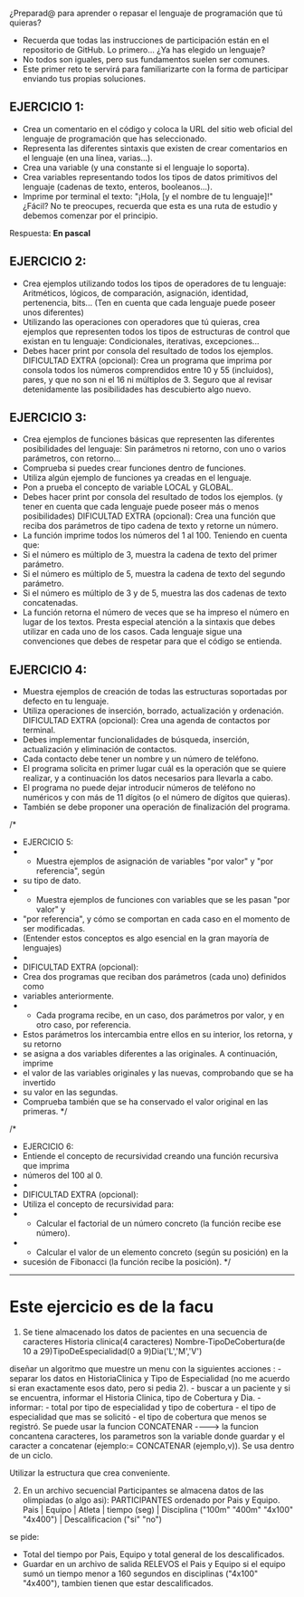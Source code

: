 ¿Preparad@ para aprender o repasar el lenguaje de programación que tú quieras?
- Recuerda que todas las instrucciones de participación están en el repositorio de GitHub.
Lo primero... ¿Ya has elegido un lenguaje?
- No todos son iguales, pero sus fundamentos suelen ser comunes.
- Este primer reto te servirá para familiarizarte con la forma de participar enviando tus propias soluciones.

## EJERCICIO 1:
- Crea un comentario en el código y coloca la URL del sitio web oficial del lenguaje de programación que has seleccionado.
- Representa las diferentes sintaxis que existen de crear comentarios en el lenguaje (en una línea, varias...).
- Crea una variable (y una constante si el lenguaje lo soporta).
- Crea variables representando todos los tipos de datos primitivos del lenguaje (cadenas de texto, enteros, booleanos...).
- Imprime por terminal el texto: "¡Hola, [y el nombre de tu lenguaje]!"
¿Fácil? No te preocupes, recuerda que esta es una ruta de estudio y debemos comenzar por el principio.

Respuesta: **En pascal**

## EJERCICIO 2:
- Crea ejemplos utilizando todos los tipos de operadores de tu lenguaje: Aritméticos, lógicos, de comparación, asignación, identidad, pertenencia, bits... (Ten en cuenta que cada lenguaje puede poseer unos diferentes)
- Utilizando las operaciones con operadores que tú quieras, crea ejemplos que representen todos los tipos de estructuras de control que existan en tu lenguaje: Condicionales, iterativas, excepciones...
- Debes hacer print por consola del resultado de todos los ejemplos.
DIFICULTAD EXTRA (opcional):
Crea un programa que imprima por consola todos los números comprendidos
entre 10 y 55 (incluidos), pares, y que no son ni el 16 ni múltiplos de 3.
Seguro que al revisar detenidamente las posibilidades has descubierto algo nuevo.

## EJERCICIO 3:
- Crea ejemplos de funciones básicas que representen las diferentes posibilidades del lenguaje:
Sin parámetros ni retorno, con uno o varios parámetros, con retorno...
- Comprueba si puedes crear funciones dentro de funciones.
- Utiliza algún ejemplo de funciones ya creadas en el lenguaje.
- Pon a prueba el concepto de variable LOCAL y GLOBAL.
- Debes hacer print por consola del resultado de todos los ejemplos. (y tener en cuenta que cada lenguaje puede poseer más o menos posibilidades)
DIFICULTAD EXTRA (opcional):
Crea una función que reciba dos parámetros de tipo cadena de texto y retorne un número.
- La función imprime todos los números del 1 al 100. Teniendo en cuenta que:
- Si el número es múltiplo de 3, muestra la cadena de texto del primer parámetro.
- Si el número es múltiplo de 5, muestra la cadena de texto del segundo parámetro.
- Si el número es múltiplo de 3 y de 5, muestra las dos cadenas de texto concatenadas.
- La función retorna el número de veces que se ha impreso el número en lugar de los textos.
Presta especial atención a la sintaxis que debes utilizar en cada uno de los casos.
Cada lenguaje sigue una convenciones que debes de respetar para que el código se entienda.

## EJERCICIO 4:
- Muestra ejemplos de creación de todas las estructuras soportadas por defecto en tu lenguaje.
- Utiliza operaciones de inserción, borrado, actualización y ordenación.
DIFICULTAD EXTRA (opcional):
Crea una agenda de contactos por terminal.
- Debes implementar funcionalidades de búsqueda, inserción, actualización y eliminación de contactos.
- Cada contacto debe tener un nombre y un número de teléfono.
- El programa solicita en primer lugar cuál es la operación que se quiere realizar, y a continuación los datos necesarios para llevarla a cabo.
- El programa no puede dejar introducir números de teléfono no numéricos y con más de 11 dígitos (o el número de dígitos que quieras).
- También se debe proponer una operación de finalización del programa.

/*
 * EJERCICIO 5:
 * - Muestra ejemplos de asignación de variables "por valor" y "por referencia", según
 *   su tipo de dato.
 * - Muestra ejemplos de funciones con variables que se les pasan "por valor" y 
 *   "por referencia", y cómo se comportan en cada caso en el momento de ser modificadas.
 * (Entender estos conceptos es algo esencial en la gran mayoría de lenguajes)
 *
 * DIFICULTAD EXTRA (opcional):
 * Crea dos programas que reciban dos parámetros (cada uno) definidos como
 * variables anteriormente.
 * - Cada programa recibe, en un caso, dos parámetros por valor, y en otro caso, por referencia.
 *   Estos parámetros los intercambia entre ellos en su interior, los retorna, y su retorno
 *   se asigna a dos variables diferentes a las originales. A continuación, imprime
 *   el valor de las variables originales y las nuevas, comprobando que se ha invertido
 *   su valor en las segundas.
 *   Comprueba también que se ha conservado el valor original en las primeras.
 */

/*
 * EJERCICIO 6:
 * Entiende el concepto de recursividad creando una función recursiva que imprima
 * números del 100 al 0.
 *
 * DIFICULTAD EXTRA (opcional):
 * Utiliza el concepto de recursividad para:
 * - Calcular el factorial de un número concreto (la función recibe ese número).
 * - Calcular el valor de un elemento concreto (según su posición) en la 
 *   sucesión de Fibonacci (la función recibe la posición).
 */

--- 

# Este ejercicio es de la facu
 1. Se tiene almacenado los datos de pacientes en una secuencia de caracteres
Historia clinica(4 caracteres) Nombre-TipoDeCobertura(de 10 a 29)TipoDeEspecialidad(0 a 9)Dia('L','M','V')

diseñar un algoritmo que muestre un menu con la siguientes acciones :
    - separar los datos en HistoriaClinica y Tipo de Especialidad  (no me acuerdo si eran exactamente esos dato, pero si pedia 2).
    - buscar a un paciente y si se encuentra, informar el Historia Clinica, tipo de Cobertura y Dia.
    - informar: 
        - total por tipo de especialidad y tipo de cobertura
        - el tipo de especialidad que mas se solicitó
        - el tipo de cobertura que menos se registró.
    Se puede usar la funcion CONCATENAR ----> la funcion concantena caracteres, los parametros son la variable donde guardar y el caracter a concatenar (ejemplo:= CONCATENAR (ejemplo,v)). Se usa dentro de un ciclo.

Utilizar la estructura que crea conveniente.

2. En un archivo secuencial Participantes se almacena datos de las olimpiadas (o algo asi):
PARTICIPANTES ordenado por Pais y Equipo.
    Pais | Equipo | Atleta | tiempo (seg) | Disciplina ("100m" "400m" "4x100" "4x400") | Descalificacion ("si" "no")

se pide:
- Total del tiempo por Pais, Equipo y total general de los descalificados.
- Guardar en un archivo de salida RELEVOS el Pais y Equipo si el equipo sumó un tiempo menor a 160 segundos en disciplinas ("4x100" "4x400"), tambien tienen que estar descalificados.